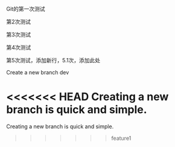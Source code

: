 Git的第一次测试

第2次测试

第3次测试

第4次测试

第5次测试，添加新行，5.1次，添加此处

Create a new branch dev

<<<<<<< HEAD
Creating a new branch is quick and simple.
=======
Creating a new branch is quick and simple.

>>>>>>> feature1

